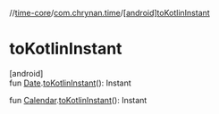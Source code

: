 //[time-core](../../index.md)/[com.chrynan.time](index.md)/[[android]toKotlinInstant]([android]to-kotlin-instant.md)

# toKotlinInstant

[android]\
fun [Date](https://developer.android.com/reference/kotlin/java/util/Date.html).[toKotlinInstant]([android]to-kotlin-instant.md)(): Instant

fun [Calendar](https://developer.android.com/reference/kotlin/java/util/Calendar.html).[toKotlinInstant]([android]to-kotlin-instant.md)(): Instant
